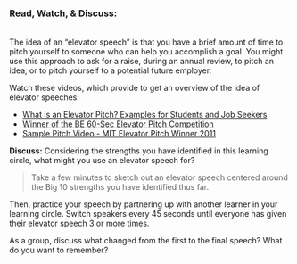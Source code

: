 ### Read, Watch, & Discuss:
<br>
The idea of an “elevator speech” is that you have a brief amount of time to pitch yourself to someone who can help you accomplish a goal. You might use this approach to ask for a raise, during an annual review, to pitch an idea, or to pitch yourself to a potential future employer. 

Watch these videos, which provide to get an overview of the idea of elevator speeches: 

* [What is an Elevator Pitch? Examples for Students and Job Seekers](https://youtu.be/hGkIVxwxrCk)
* [Winner of the BE 60-Sec Elevator Pitch Competition](https://youtu.be/U0_NYHT9f50)
* [Sample Pitch Video - MIT Elevator Pitch Winner 2011](https://youtu.be/U0_NYHT9f50)

**Discuss:** Considering the strengths you have identified in this learning circle, what might you use an elevator speech for? 

>Take a few minutes to sketch out an elevator speech centered around the Big 10 strengths you have identified thus far. 

Then, practice your speech by partnering up with another learner in your learning circle. Switch speakers every 45 seconds until everyone has given their elevator speech 3 or more times. 

As a group, discuss what changed from the first to the final speech? What do you want to remember? 
